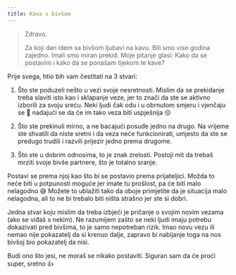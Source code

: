 ```yaml
---
title: Kava s bivšom
---
```


> Zdravo.
>
> Za koji dan idem sa bivšom ljubavi na kavu. Bili smo vise godina zajedno. Imali smo miran prekid. Moje pitanje glasi: Kako da se postavim i kako da se ponašam tijekom te kave?

Prije svega, htio bih vam čestitati na 3 stvari:

  1. Što ste poduzeli nešto u vezi svoje nesretnosti. Mislim da se prekidanje treba slaviti isto kao i sklapanje veze, jer to znači da ste se aktivno izborili za svoju sreću. Neki ljudi čak odu i u obrnutom smjeru i vjenčaju se :ring: nadajući se da će im tako veza biti uspješnija :unamused:

  2. Što ste prekinuli mirno, a ne bacajući posuđe jedno na drugo. Na vrijeme ste shvatili da niste sretni i da veza neće funkcionirati, umjesto da ste se predugo trudili i razvili prijezir jedno prema drugome.

  3. Što ste u dobrim odnosima, to je znak zrelosti. Postoji mit da trebaš mrziti svoje bivše partnere, što je totalno sranje.

Postavi se prema njoj kao što bi se postavio prema prijateljici. Možda to neće biti u potpunosti moguće jer imate tu prošlost, pa će biti malo nelagodno :sweat_smile: Možete to ublažiti tako da oboje primjetite da je situacija malo nelagodna, ali to ne bi trebalo biti ništa strašno jer ste si dobri.

Jedna stvar koju mislim da treba izbjeći je pričanje o svojim novim vezama (ako se viđaš s nekim). Ne razumijem zašto se neki ljudi imaju potrebu dokazivati pred bivšima, to je samo nepotreban rizik. Imao novu vezu ili nemao nije pokazatelj da si krenuo dalje, zapravo bi nabijanje toga na nos bivšoj bio pokazatelj da nisi.

Budi ono što jesi, ne moraš se nikako postaviti. Siguran sam da će proći super, sretno :+1:
